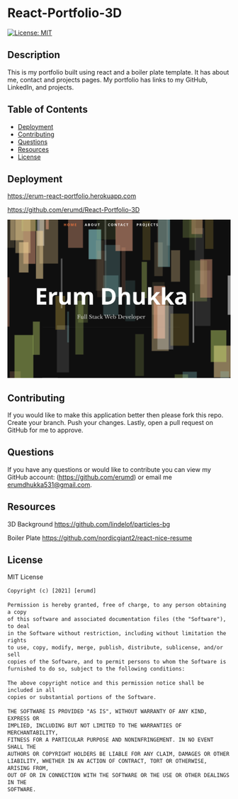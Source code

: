 # React-Portfolio-3D

[![License: MIT](https://img.shields.io/badge/License-MIT-yellow.svg)](https://opensource.org/licenses/MIT)

## Description

This is my portfolio built using react and a boiler plate template. It has about me, contact and projects pages. My portfolio has links to my GitHub, LinkedIn, and projects.

## Table of Contents

- [Deployment](#deployment)
- [Contributing](#contributing)
- [Questions](#questions)
- [Resources](#resources)
- [License](#license)

## Deployment

https://erum-react-portfolio.herokuapp.com

https://github.com/erumd/React-Portfolio-3D

![Screenshot](./public/images/deployedWebsite1.png)

## Contributing

If you would like to make this application better then please fork this repo. Create your branch. Push your changes. Lastly, open a pull request on GitHub for me to approve.

## Questions

If you have any questions or would like to contribute you can view my GitHub account:
(https://github.com/erumd)
or email me erumdhukka531@gmail.com.

## Resources

3D Background
https://github.com/lindelof/particles-bg

Boiler Plate
https://github.com/nordicgiant2/react-nice-resume

## License

MIT License

    Copyright (c) [2021] [erumd]

    Permission is hereby granted, free of charge, to any person obtaining a copy
    of this software and associated documentation files (the "Software"), to deal
    in the Software without restriction, including without limitation the rights
    to use, copy, modify, merge, publish, distribute, sublicense, and/or sell
    copies of the Software, and to permit persons to whom the Software is
    furnished to do so, subject to the following conditions:

    The above copyright notice and this permission notice shall be included in all
    copies or substantial portions of the Software.

    THE SOFTWARE IS PROVIDED "AS IS", WITHOUT WARRANTY OF ANY KIND, EXPRESS OR
    IMPLIED, INCLUDING BUT NOT LIMITED TO THE WARRANTIES OF MERCHANTABILITY,
    FITNESS FOR A PARTICULAR PURPOSE AND NONINFRINGEMENT. IN NO EVENT SHALL THE
    AUTHORS OR COPYRIGHT HOLDERS BE LIABLE FOR ANY CLAIM, DAMAGES OR OTHER
    LIABILITY, WHETHER IN AN ACTION OF CONTRACT, TORT OR OTHERWISE, ARISING FROM,
    OUT OF OR IN CONNECTION WITH THE SOFTWARE OR THE USE OR OTHER DEALINGS IN THE
    SOFTWARE.
